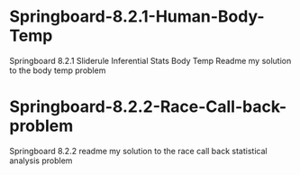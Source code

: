 # Springboard-8.2.1-Human-Body-Temp

Springboard 8.2.1 Sliderule Inferential Stats Body Temp Readme
my solution to the body temp problem


# Springboard-8.2.2-Race-Call-back-problem
Springboard 8.2.2 readme
my solution to the race call back statistical analysis problem
